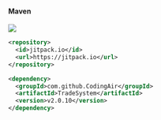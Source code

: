 #### Maven
[![](https://jitpack.io/v/CodingAir/TradeSystem.svg)](https://jitpack.io/#CodingAir/TradeSystem)
```xml
<repository>
  <id>jitpack.io</id>
  <url>https://jitpack.io</url>
</repository>

<dependency>  
  <groupId>com.github.CodingAir</groupId>
  <artifactId>TradeSystem</artifactId>  
  <version>v2.0.10</version>  
</dependency>
```

